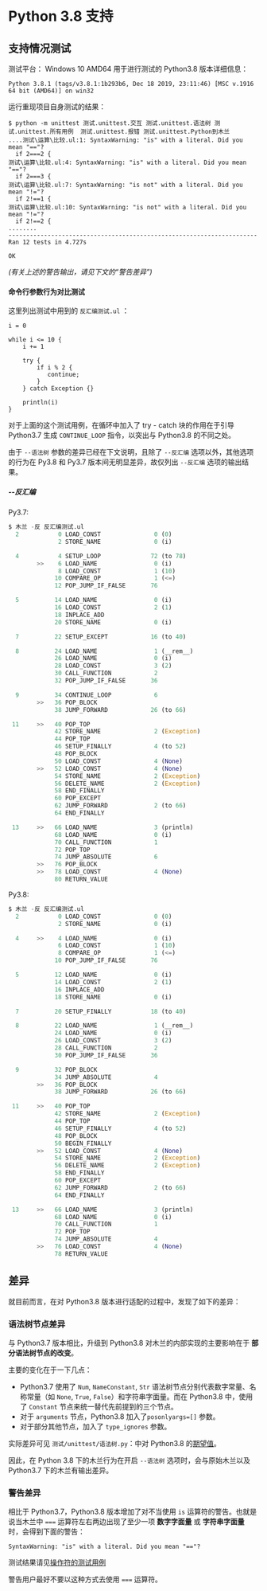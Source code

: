# Python 3.8 支持

## 支持情况测试

测试平台： Windows 10 AMD64
用于进行测试的 Python3.8 版本详细信息：

```
Python 3.8.1 (tags/v3.8.1:1b293b6, Dec 18 2019, 23:11:46) [MSC v.1916 64 bit (AMD64)] on win32
```

运行重现项目自身测试的结果：

```
$ python -m unittest 测试.unittest.交互 测试.unittest.语法树 测试.unittest.所有用例  测试.unittest.报错 测试.unittest.Python到木兰
....测试\运算\比较.ul:1: SyntaxWarning: "is" with a literal. Did you mean "=="?
  if 2===2 {
测试\运算\比较.ul:4: SyntaxWarning: "is" with a literal. Did you mean "=="?
  if 2===3 {
测试\运算\比较.ul:7: SyntaxWarning: "is not" with a literal. Did you mean "!="?
  if 2!==1 {
测试\运算\比较.ul:10: SyntaxWarning: "is not" with a literal. Did you mean "!="?
  if 2!==2 {
........
----------------------------------------------------------------------
Ran 12 tests in 4.727s

OK
```

*(有关上述的警告输出，请见下文的“警告差异”)*

#### 命令行参数行为对比测试

这里列出测试中用到的 `反汇编测试.ul` ：

```
i = 0

while i <= 10 {
    i += 1

    try {
        if i % 2 {
           continue;
        }   
    } catch Exception {}

    println(i)
}
```

对于上面的这个测试用例，在循环中加入了 try - catch 块的作用在于引导 Python3.7 生成 `CONTINUE_LOOP` 指令，以突出与 Python3.8 的不同之处。



由于 `--语法树` 参数的差异已经在下文说明，且除了 `--反汇编` 选项以外，其他选项的行为在 Py3.8 和 Py3.7 版本间无明显差异，故仅列出 `--反汇编` 选项的输出结果。

##### --反汇编

Py3.7:

```python
$ 木兰 -反 反汇编测试.ul
  2           0 LOAD_CONST               0 (0)
              2 STORE_NAME               0 (i)

  4           4 SETUP_LOOP              72 (to 78)
        >>    6 LOAD_NAME                0 (i)
              8 LOAD_CONST               1 (10)
             10 COMPARE_OP               1 (<=)
             12 POP_JUMP_IF_FALSE       76

  5          14 LOAD_NAME                0 (i)
             16 LOAD_CONST               2 (1)
             18 INPLACE_ADD
             20 STORE_NAME               0 (i)

  7          22 SETUP_EXCEPT            16 (to 40)

  8          24 LOAD_NAME                1 (__rem__)
             26 LOAD_NAME                0 (i)
             28 LOAD_CONST               3 (2)
             30 CALL_FUNCTION            2
             32 POP_JUMP_IF_FALSE       36

  9          34 CONTINUE_LOOP            6
        >>   36 POP_BLOCK
             38 JUMP_FORWARD            26 (to 66)

 11     >>   40 POP_TOP
             42 STORE_NAME               2 (Exception)
             44 POP_TOP
             46 SETUP_FINALLY            4 (to 52)
             48 POP_BLOCK
             50 LOAD_CONST               4 (None)
        >>   52 LOAD_CONST               4 (None)
             54 STORE_NAME               2 (Exception)
             56 DELETE_NAME              2 (Exception)
             58 END_FINALLY
             60 POP_EXCEPT
             62 JUMP_FORWARD             2 (to 66)
             64 END_FINALLY

 13     >>   66 LOAD_NAME                3 (println)
             68 LOAD_NAME                0 (i)
             70 CALL_FUNCTION            1
             72 POP_TOP
             74 JUMP_ABSOLUTE            6
        >>   76 POP_BLOCK
        >>   78 LOAD_CONST               4 (None)
             80 RETURN_VALUE
```

Py3.8:

```python
$ 木兰 -反 反汇编测试.ul
  2           0 LOAD_CONST               0 (0)
              2 STORE_NAME               0 (i)

  4     >>    4 LOAD_NAME                0 (i)
              6 LOAD_CONST               1 (10)
              8 COMPARE_OP               1 (<=)
             10 POP_JUMP_IF_FALSE       76

  5          12 LOAD_NAME                0 (i)
             14 LOAD_CONST               2 (1)
             16 INPLACE_ADD
             18 STORE_NAME               0 (i)

  7          20 SETUP_FINALLY           18 (to 40)

  8          22 LOAD_NAME                1 (__rem__)
             24 LOAD_NAME                0 (i)
             26 LOAD_CONST               3 (2)
             28 CALL_FUNCTION            2
             30 POP_JUMP_IF_FALSE       36

  9          32 POP_BLOCK
             34 JUMP_ABSOLUTE            4
        >>   36 POP_BLOCK
             38 JUMP_FORWARD            26 (to 66)

 11     >>   40 POP_TOP
             42 STORE_NAME               2 (Exception)
             44 POP_TOP
             46 SETUP_FINALLY            4 (to 52)
             48 POP_BLOCK
             50 BEGIN_FINALLY
        >>   52 LOAD_CONST               4 (None)
             54 STORE_NAME               2 (Exception)
             56 DELETE_NAME              2 (Exception)
             58 END_FINALLY
             60 POP_EXCEPT
             62 JUMP_FORWARD             2 (to 66)
             64 END_FINALLY

 13     >>   66 LOAD_NAME                3 (println)
             68 LOAD_NAME                0 (i)
             70 CALL_FUNCTION            1
             72 POP_TOP
             74 JUMP_ABSOLUTE            4
        >>   76 LOAD_CONST               4 (None)
             78 RETURN_VALUE
```

## 差异

就目前而言，在对 Python3.8 版本进行适配的过程中，发现了如下的差异：

### 语法树节点差异

与 Python3.7 版本相比，升级到 Python3.8 对木兰的内部实现的主要影响在于 **部分语法树节点的改变**。 

主要的变化在于一下几点：

- Python3.7 使用了 `Num`, `NameConstant`, `Str` 语法树节点分别代表数字常量、名称常量（如 `None`, `True`, `False`）和字符串字面量。而在 Python3.8 中，使用了 `Constant` 节点来统一替代先前提到的三个节点。
- 对于 `arguments` 节点，Python3.8 加入了`posonlyargs=[]` 参数。
- 对于部分其他节点，加入了 `type_ignores` 参数。

实际差异可见 `测试/unittest/语法树.py`：中对 Python3.8 的[期望值](/测试/unittest/语法树.py#L46)。

因此，在 Python 3.8 下的木兰行为在开启 `--语法树` 选项时，会与原始木兰以及 Python3.7 下的木兰有输出差异。

### 警告差异

相比于 Python3.7，Python3.8 版本增加了对不当使用 `is` 运算符的警告。也就是说当木兰中 `===` 运算符左右两边出现了至少一项 **数字字面量** 或 **字符串字面量** 时，会得到下面的警告：

```
SyntaxWarning: "is" with a literal. Did you mean "=="?
```

测试结果请见[操作符的测试用例](/测试/运算/比较.ul)

警告用户最好不要以这种方式去使用 `===` 运算符。
